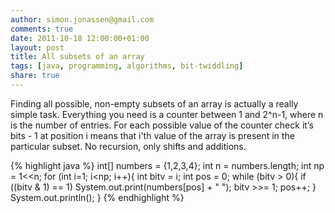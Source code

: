 ```yaml
---
author: simon.jonassen@gmail.com
comments: true
date: 2011-10-18 12:00:00+01:00
layout: post
title: All subsets of an array
tags: [java, programming, algorithms, bit-twiddling]
share: true
---
```


Finding all possible, non-empty subsets of an array is actually a really simple task. Everything you need is a counter between 1 and 2^n-1, where n is the number of entries. For each possible value of the counter check it’s bits - 1 at position i means that i'th value of the array is present in the particular subset. No recursion, only shifts and additions.

{% highlight java %}
int[] numbers = {1,2,3,4};
int n = numbers.length;
int np = 1<<n;
for (int i=1; i<np; i++){
	int bitv = i;
	int pos = 0;
	while (bitv > 0){
		if ((bitv & 1) == 1) System.out.print(numbers[pos] + " ");
		bitv >>= 1;
		pos++;
	}
	System.out.println();
}
{% endhighlight %}
